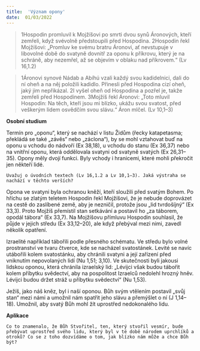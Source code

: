 ```yaml
---
title:  'Význam opony'
date:  01/03/2022
---
```


> <p></p>
> 1Hospodin promluvil k Mojžíšovi po smrti dvou synů Áronových, kteří zemřeli, když svévolně předstoupili před Hospodina. 2Hospodin řekl Mojžíšovi: „Promluv ke svému bratru Áronovi, ať nevstupuje v libovolné době do svatyně dovnitř za oponu k příkrovu, který je na schráně, aby nezemřel, až se objevím v oblaku nad příkrovem.“ (Lv 16,1.2)

> <p></p>
> 1Áronovi synové Nádab a Abíhú vzali každý svou kadidelnici, dali do ní oheň a na něj položili kadidlo. Přinesli před Hospodina cizí oheň, jaký jim nepřikázal. 2I vyšel oheň od Hospodina a pozřel je, takže zemřeli před Hospodinem. 3Mojžíš řekl Áronovi: „Toto mluvil Hospodin: Na těch, kteří jsou mi blízko, ukážu svou svatost, před veškerým lidem osvědčím svou slávu.“ Áron mlčel. (Lv 10,1–3)

**Osobní studium**

Termín pro „oponu“, který se nachází v listu Židům (řecky katapetasma; překládá se také „závěs“ nebo „záclona“), by se mohl vztahovat buď na oponu u vchodu do nádvoří (Ex 38,18), u vchodu do stanu (Ex 36,37) nebo na vnitřní oponu, která oddělovala svatyni od svatyně svatých (Ex 26,31–35). Opony měly dvojí funkci. Byly vchody i hranicemi, které mohli překročit jen někteří lidé.

`Uvažuj o úvodních textech (Lv 16,1.2 a Lv 10,1–3). Jaká výstraha se nachází v těchto verších?`

Opona ve svatyni byla ochranou kněží, kteří sloužili před svatým Bohem. Po hříchu se zlatým teletem Hospodin řekl Mojžíšovi, že je nebude doprovázet na cestě do zaslíbené země, aby je nezničil, protože jsou „lid tvrdošíjný“ (Ex 33,3). Proto Mojžíš přemístil stan setkávání a postavil ho „za táborem, opodál tábora“ (Ex 33,7). Na Mojžíšovu přímluvu Hospodin souhlasil, že půjde v jejich středu (Ex 33,12–20), ale když přebýval mezi nimi, zavedl několik opatření.

Izraelité například tábořili podle přesného schématu. Ve středu bylo volné prostranství ve tvaru čtverce, kde se nacházel svatostánek. Levité se navíc utábořili kolem svatostánku, aby chránili svatyni a její zařízení před vniknutím nepovolaných lidí (Nu 1,51; 3,10). Ve skutečnosti byli jakousi lidskou oponou, která chránila izraelský lid: „Lévijci však budou tábořit kolem příbytku svědectví, aby na pospolitost Izraelců nedolehl hrozný hněv. Lévijci budou držet stráž u příbytku svědectví“ (Nu 1,53).

Ježíš, jako náš kněz, byl i naší oponou. Bůh svým vtělením postavil „svůj stan“ mezi námi a umožnil nám spatřit jeho slávu a přemýšlet o ní (J 1,14–18). Umožnil, aby svatý Bůh mohl žít uprostřed nedokonalého lidu.

**Aplikace**

`Co to znamenalo, že Bůh Stvořitel, ten, který stvořil vesmír, bude přebývat uprostřed svého lidu, který byl v té době národem uprchlíků a otroků? Co se z toho dozvídáme o tom, jak blízko nám může a chce Bůh být?`